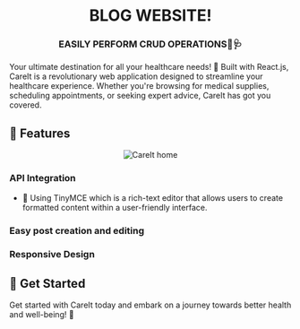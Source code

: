 
<h1 align="center">BLOG WEBSITE!</h1>
<h3 align="center">EASILY PERFORM CRUD OPERATIONS💪🩺</h3>

Your ultimate destination for all your healthcare needs! 💊 Built with React.js, CareIt is a revolutionary web application designed to streamline your healthcare experience. Whether you're browsing for medical supplies, scheduling appointments, or seeking expert advice, CareIt has got you covered.

## 🌟 Features
<div align="center">
  <img src="./masters/home.png" alt="CareIt home"/>
</div>

### API Integration
- 🔄 Using TinyMCE which is a rich-text editor that allows users to create formatted content within a user-friendly interface.

### Easy post creation and editing

### Responsive Design

## 🚀 Get Started

Get started with CareIt today and embark on a journey towards better health and well-being! 🌟
